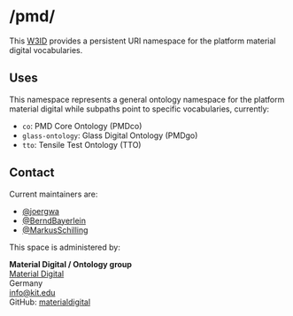 # /pmd/
This [W3ID](https://w3id.org) provides a persistent URI namespace for the platform material digital vocabularies.

## Uses
This namespace represents a general ontology namespace for the platform material digital while subpaths point to specific vocabularies, currently:
- `co`: PMD Core Ontology (PMDco)
- `glass-ontology`: Glass Digital Ontology (PMDgo)
- `tto`: Tensile Test Ontology (TTO)

## Contact
Current maintainers are:
* [@joergwa](https://github.com/joergwa)
* [@BerndBayerlein](https://github.com/BerndBayerlein)
* [@MarkusSchilling](https://github.com/MarkusSchilling)

This space is administered by:  

**Material Digital / Ontology group**   
[Material Digital](https://material-digital.de)  
Germany  
<info@kit.edu>  
GitHub: [materialdigital](https://github.com/materialdigital)

